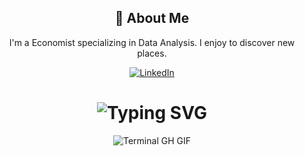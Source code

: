 <div align="center">
    <h2>🚀 About Me</h2>
    <p>I'm a Economist specializing in Data Analysis. I enjoy to discover new places.</p>
</div>


<div align="center">
    <!-- Replace href with your links -->
    <a href="https://www.linkedin.com/in/josephtaco03/">
        <img src="https://img.shields.io/badge/LinkedIn-0077B5?style=for-the-badge&logo=linkedin&logoColor=white" alt="LinkedIn"/>
    </a>
</div>


<div align="center">
    <h1><img src="https://readme-typing-svg.herokuapp.com?font=Jetbrains+mono&size=40&duration=3000&color=33FF33&center=true&vCenter=true&width=435&lines=Hey..+The+World;Is+Yours..;And...+This+Is;..+my+Github..;" alt="Typing SVG"/></h1>
    <p><img src="termina-gh.gif" alt="Terminal GH GIF" /></p>
</div>
